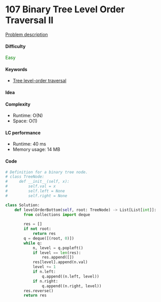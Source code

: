 107 Binary Tree Level Order Traversal II
=======================
[Problem description](https://leetcode.com/problems/binary-tree-level-order-traversal-ii/)

#### Difficulty
<span style="color:green">Easy</span>

#### Keywords
- [Tree level-order traversal](../categories/tree_level_order.md)

#### Idea

#### Complexity
- Runtime: O(N)
- Space: O(1)
  
#### LC performance
- Runtime: 40 ms
- Memory usage: 14 MB

#### Code
```python
# Definition for a binary tree node.
# class TreeNode:
#     def __init__(self, x):
#         self.val = x
#         self.left = None
#         self.right = None

class Solution:
    def levelOrderBottom(self, root: TreeNode) -> List[List[int]]:
        from collections import deque
        
        res = []
        if not root:
            return res
        q = deque([(root, 0)])
        while q:
            n, level = q.popleft()
            if level == len(res):
                res.append([])
            res[level].append(n.val)
            level += 1
            if n.left:
                q.append((n.left, level))
            if n.right:
                q.append((n.right, level))
        res.reverse()
        return res
```